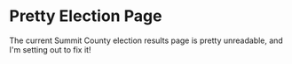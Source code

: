 # Pretty Election Page

The current Summit County election results
page is pretty unreadable, and I'm setting out
to fix it!
